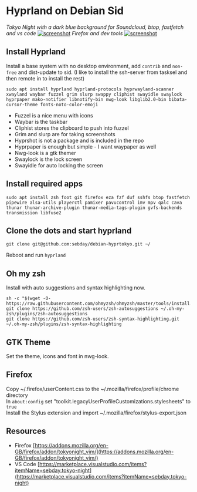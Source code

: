 # Hyprland on Debian Sid

*Tokyo Night with a dark blue background for Soundcloud, btop, fastfetch and vs code*
[![screenshot](https://imghost.lol/screenshots/2024-10-18-014509_hyprshot.png)](https://imghost.lol/screenshots/2024-10-18-014509_hyprshot.png)
*Firefox and dev tools*
[![screenshot](https://imghost.lol/screenshots/2024-10-18-235027_hyprshot.png)](https://imghost.lol/screenshots/2024-10-18-235027_hyprshot.png)

## Install Hyprland
Install a base system with no desktop environment, add `contrib` and `non-free` and dist-update to sid. (I like to install the ssh-server from tasksel and then remote in to install the rest)

`sudo apt install hyprland hyprland-protocols hyprwayland-scanner xwayland waybar fuzzel grim slurp swappy cliphist swayidle swaylock hyprpaper mako-notifier libnotify-bin nwg-look libglib2.0-bin bibata-cursor-theme fonts-noto-color-emoji`

- Fuzzel is a nice menu with icons
- Waybar is the taskbar
- Cliphist stores the clipboard to push into fuzzel
- Grim and slurp are for taking screenshots
- Hyprshot is not a package and is included in the repo
- Hyprpaper is enough but simple - I want waypaper as well
- Nwg-look is a gtk themer
- Swaylock is the lock screen
- Swayidle for auto locking the screen

## Install required apps
`sudo apt install zsh foot git firefox eza fzf duf sshfs btop fastfetch pipewire alsa-utils playerctl pamixer pavucontrol imv mpv qalc cava thunar thunar-archive-plugin thunar-media-tags-plugin gvfs-backends transmission libfuse2`

## Clone the dots and start hyprland
`git clone git@github.com:sebday/debian-hyprtokyo.git ~/`

Reboot and run `hyprland`

## Oh my zsh
Install with auto suggestions and syntax highlighting now.
```
sh -c "$(wget -O- https://raw.githubusercontent.com/ohmyzsh/ohmyzsh/master/tools/install.sh)" 
git clone https://github.com/zsh-users/zsh-autosuggestions ~/.oh-my-zsh/plugins/zsh-autosuggestions
git clone https://github.com/zsh-users/zsh-syntax-highlighting.git ~/.oh-my-zsh/plugins/zsh-syntax-highlighting
```

## GTK Theme
Set the theme, icons and font in nwg-look.

## Firefox
Copy ~/.firefox/userContent.css to the ~/.mozilla/firefox/profile/chrome directory \
In `about:config` set "toolkit.legacyUserProfileCustomizations.stylesheets" to `true` \
Install the Stylus extension and import ~/.mozilla/firefox/stylus-export.json

## Resources
 - Firefox [https://addons.mozilla.org/en-GB/firefox/addon/tokyonight_vim/](https://addons.mozilla.org/en-GB/firefox/addon/tokyonight_vim/)
 - VS Code [https://marketplace.visualstudio.com/items?itemName=sebday.tokyo-night](https://marketplace.visualstudio.com/items?itemName=sebday.tokyo-night)
 
